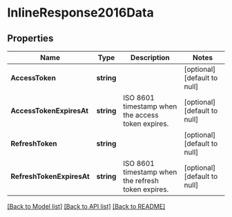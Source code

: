 # InlineResponse2016Data

## Properties
Name | Type | Description | Notes
------------ | ------------- | ------------- | -------------
**AccessToken** | **string** |  | [optional] [default to null]
**AccessTokenExpiresAt** | **string** | ISO 8601 timestamp when the access token expires. | [optional] [default to null]
**RefreshToken** | **string** |  | [optional] [default to null]
**RefreshTokenExpiresAt** | **string** | ISO 8601 timestamp when the refresh token expires. | [optional] [default to null]

[[Back to Model list]](../README.md#documentation-for-models) [[Back to API list]](../README.md#documentation-for-api-endpoints) [[Back to README]](../README.md)


